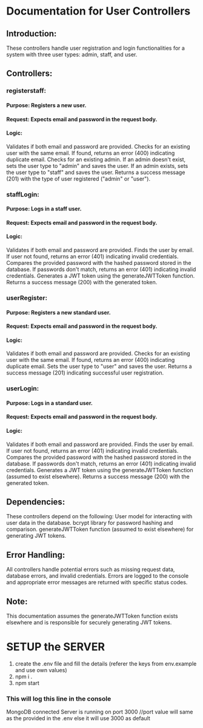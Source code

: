 # Documentation for User Controllers

## Introduction:

These controllers handle user registration and login functionalities for a system with three user types: admin, staff, and user.

## Controllers:

### registerstaff:
#### Purpose: Registers a new user.
#### Request: Expects email and password in the request body.
#### Logic:
Validates if both email and password are provided.
Checks for an existing user with the same email.
If found, returns an error (400) indicating duplicate email.
Checks for an existing admin.
If an admin doesn't exist, sets the user type to "admin" and saves the user.
If an admin exists, sets the user type to "staff" and saves the user.
Returns a success message (201) with the type of user registered ("admin" or "user").
### staffLogin:
#### Purpose: Logs in a staff user.
#### Request: Expects email and password in the request body.
#### Logic:
Validates if both email and password are provided.
Finds the user by email.
If user not found, returns an error (401) indicating invalid credentials.
Compares the provided password with the hashed password stored in the database.
If passwords don't match, returns an error (401) indicating invalid credentials.
Generates a JWT token using the generateJWTToken function.
Returns a success message (200) with the generated token.
### userRegister:
#### Purpose: Registers a new standard user.
#### Request: Expects email and password in the request body.
#### Logic:
Validates if both email and password are provided.
Checks for an existing user with the same email.
If found, returns an error (400) indicating duplicate email.
Sets the user type to "user" and saves the user.
Returns a success message (201) indicating successful user registration.
### userLogin:
#### Purpose: Logs in a standard user.
#### Request: Expects email and password in the request body.
#### Logic:
Validates if both email and password are provided.
Finds the user by email.
If user not found, returns an error (401) indicating invalid credentials.
Compares the provided password with the hashed password stored in the database.
If passwords don't match, returns an error (401) indicating invalid credentials.
Generates a JWT token using the generateJWTToken function (assumed to exist elsewhere).
Returns a success message (200) with the generated token.
## Dependencies:

These controllers depend on the following:
User model for interacting with user data in the database.
bcrypt library for password hashing and comparison.
generateJWTToken function (assumed to exist elsewhere) for generating JWT tokens.
## Error Handling:

All controllers handle potential errors such as missing request data, database errors, and invalid credentials.
Errors are logged to the console and appropriate error messages are returned with specific status codes.
## Note: 
This documentation assumes the generateJWTToken function exists elsewhere and is responsible for securely generating JWT tokens.


# SETUP the SERVER

1) create the .env file and fill the details (referer the keys from env.example and use own values)
2) npm i .
3) npm start

### This will log this line in the console 
MongoDB connected
Server is running on port 3000 //port value will same as the provided in the .env else it will use 3000 as default